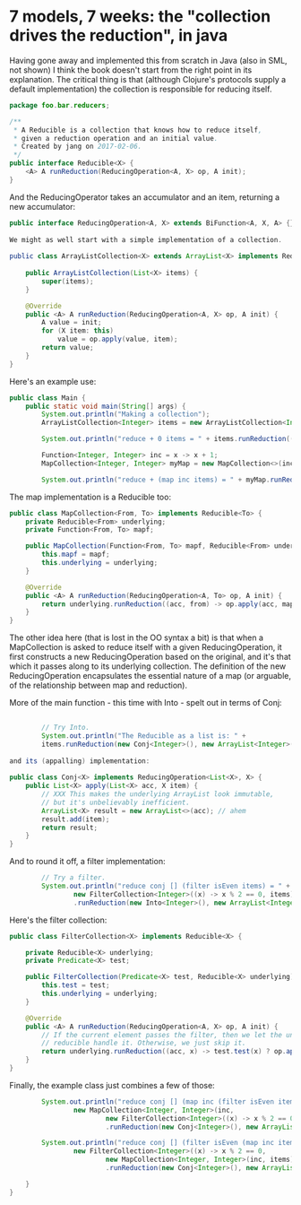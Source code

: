 # 7 models, 7 weeks: the "collection drives the reduction", in java

Having gone away and implemented this from scratch in Java (also in SML, not shown) I think the
book doesn't start from the right point in its explanation. The critical thing is that (although
Clojure's protocols supply a default implementation) the collection is responsible for reducing
itself.

 
```java
package foo.bar.reducers;

/**
 * A Reducible is a collection that knows how to reduce itself,
 * given a reduction operation and an initial value.
 * Created by jang on 2017-02-06.
 */
public interface Reducible<X> {
    <A> A runReduction(ReducingOperation<A, X> op, A init);
}
```

And the ReducingOperator takes an accumulator and an item, returning a new accumulator:
 
```java
public interface ReducingOperation<A, X> extends BiFunction<A, X, A> {}
 
We might as well start with a simple implementation of a collection.
 
public class ArrayListCollection<X> extends ArrayList<X> implements Reducible<X> {
 
    public ArrayListCollection(List<X> items) {
        super(items);
    }

    @Override
    public <A> A runReduction(ReducingOperation<A, X> op, A init) {
        A value = init;
        for (X item: this)
            value = op.apply(value, item);
        return value;
    }
}
```
 
Here's an example use:
 
```java
public class Main {
    public static void main(String[] args) {
        System.out.println("Making a collection");
        ArrayListCollection<Integer> items = new ArrayListCollection<Integer>(Arrays.asList(1, 2, 3, 4, 5));

        System.out.println("reduce + 0 items = " + items.runReduction((a, x) -> a + x, 0));

        Function<Integer, Integer> inc = x -> x + 1;
        MapCollection<Integer, Integer> myMap = new MapCollection<>(inc, items);

        System.out.println("reduce + (map inc items) = " + myMap.runReduction((a, x) -> a + x, 0));
```
 
The map implementation is a Reducible too:
 
```java
public class MapCollection<From, To> implements Reducible<To> {
    private Reducible<From> underlying;
    private Function<From, To> mapf;

    public MapCollection(Function<From, To> mapf, Reducible<From> underlying) {
        this.mapf = mapf;
        this.underlying = underlying;
    }

    @Override
    public <A> A runReduction(ReducingOperation<A, To> op, A init) {
        return underlying.runReduction((acc, from) -> op.apply(acc, mapf.apply(from)), init);
    }
}
```
 
The other idea here (that is lost in the OO syntax a bit) is that when a MapCollection is asked
to reduce itself with a given ReducingOperation, it first constructs a new ReducingOperation based
on the original, and it's that which it passes along to its underlying collection. The definition
of the new ReducingOperation encapsulates the essential nature of a map (or arguable, of the
relationship between map and reduction).

More of the main function - this time with Into - spelt out in terms of Conj:

```java
 
        // Try Into.
        System.out.println("The Reducible as a list is: " +
        items.runReduction(new Conj<Integer>(), new ArrayList<Integer>()));
 
and its (appalling) implementation:
 
public class Conj<X> implements ReducingOperation<List<X>, X> {
    public List<X> apply(List<X> acc, X item) {
        // XXX This makes the underlying ArrayList look immutable,
        // but it's unbelievably inefficient.
        ArrayList<X> result = new ArrayList<>(acc); // ahem
        result.add(item);
        return result;
    }
}
```
 
And to round it off, a filter implementation:
 
```java
        // Try a filter.
        System.out.println("reduce conj [] (filter isEven items) = " +
                new FilterCollection<Integer>((x) -> x % 2 == 0, items)
                .runReduction(new Into<Integer>(), new ArrayList<Integer>()));
```
 
Here's the filter collection:
 
```java
public class FilterCollection<X> implements Reducible<X> {

    private Reducible<X> underlying;
    private Predicate<X> test;

    public FilterCollection(Predicate<X> test, Reducible<X> underlying) {
        this.test = test;
        this.underlying = underlying;
    }

    @Override
    public <A> A runReduction(ReducingOperation<A, X> op, A init) {
        // If the current element passes the filter, then we let the underlying
        // reducible handle it. Otherwise, we just skip it.
        return underlying.runReduction((acc, x) -> test.test(x) ? op.apply(acc, x) : acc, init);
    }
}
```
 
Finally, the example class just combines a few of those:
 
```java
        System.out.println("reduce conj [] (map inc (filter isEven items)) = " +
                new MapCollection<Integer, Integer>(inc,
                        new FilterCollection<Integer>((x) -> x % 2 == 0, items))
                        .runReduction(new Conj<Integer>(), new ArrayList<Integer>()));

        System.out.println("reduce conj [] (filter isEven (map inc items)) = " +
                new FilterCollection<Integer>((x) -> x % 2 == 0,
                        new MapCollection<Integer, Integer>(inc, items))
                        .runReduction(new Conj<Integer>(), new ArrayList<Integer>()));

    }
}
```
